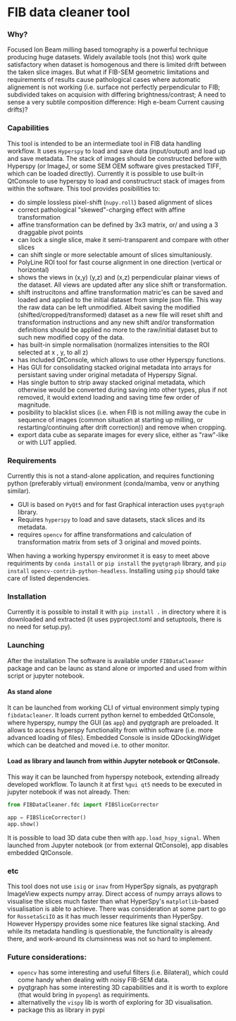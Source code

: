# FIB data cleaner tool

### Why?

Focused Ion Beam milling based tomography is a powerful technique producing huge datasets.
Widely available tools (not this) work quite satisfactory when dataset is homogenous and there is limited drift between the taken slice images.
But what if FIB-SEM geometric limitations and requirements of results cause pathological cases where automatic alignement is not working (i.e. surface not perfectly perpendicular to FIB; subdivided takes on acquision with differing brightness/contrast; A need to sense a very subtile composition difference: High e-beam Current causing drifts)?   

### Capabilities
This tool is intended to be an intermediate tool in FIB data handling workflow.
It uses `Hyperspy` to load and save data (input/output) and load up and save metadata.
The stack of images should be constructed before with Hyperspy (or ImageJ, or some SEM OEM software gives prestacked TIFF, which can be loaded directly).
Currently it is possible to use built-in QtConsole to use hyperspy to load and constructruct stack of images from within the software.
This tool provides posibilities to:
* do simple lossless pixel-shift (`nupy.roll`) based alignment of slices
* correct pathological "skewed"-charging effect with affine transformation
* affine transformation can be defined by 3x3 matrix, or/ and using a 3 draggable pivot points
* can lock a single slice, make it semi-transparent and compare with other slices
* can shift single or more selectable amount of slices simultaniously.
* PolyLine ROI tool for fast course alignment in one direction (vertical or horizontal)
* shows the views in (x,y) (y,z) and (x,z) perpendicular plainar views of the dataset. All views are updated after any slice shift or transformation. 
* shift instrucitons and affine transformation matric'es can be saved and loaded and applied to the initial dataset from simple json file. This way the raw data can be left unmodified. Albeit saving the modified (shifted/cropped/transformed) dataset as a new file will reset shift and transformation instructions and any new shift and/or transformation definitions should be applied no more to the raw/initial dataset but to such new modified copy of the data.
* has built-in simple normalisation (normalizes intensities to the ROI selected at x , y, to all z)
* has included QtConsole, which allows to use other Hyperspy functions.
* Has GUI for consolidating stacked original metadata into arrays for persistant saving under original metadata of Hyperspy Signal.
* Has single button to strip away stacked original metadata, which otherwise would be converted during saving into other types, plus if not removed, it would extend loading and saving time few order of magnitude.
* posibility to blacklist slices (i.e. when FIB is not milling away the cube in sequence of images (common situation at starting up milling, or restarting/continuing after drift correction)) and remove when cropping.
* export data cube as separate images for every slice, either as "raw"-like or with LUT applied.


### Requirements
Currently this is not a stand-alone application, and requires functioning python (preferably virtual) environment (conda/mamba, venv or anything similar).
* GUI is based on `PyQt5` and for fast Graphical interaction uses `pyqtgraph` library.
* Requires `hyperspy` to load and save datasets, stack slices and its metadata.
* requires `opencv` for affine transformations and calculation of transformation matrix from sets of 3 original and moved points.

When having a working hyperspy environmet it is easy to meet above requiriments by `conda install` or `pip install` the `pyqtgraph` library, and `pip install` `opencv-contrib-python-headless`.
Installing using `pip` should take care of listed dependencies.

### Installation
Currently it is possible to install it with `pip install .` in directory where it is downloaded and extracted (it uses pyproject.toml and setuptools, there is no need for setup.py).

### Launching
After the installation The software is available under `FIBDataCleaner` package and can be launc as stand alone or imported and used from within script or jupyter notebook.
#### As stand alone
It can be launched from working CLI of virtual environment simply typing `fibdatacleaner`.
It loads current python kernel to embedded QtConsole, where hyperspy, numpy the GUI (as `app`) and pyqtgraph are preloaded. It allows to access hyperspy functionality from within software (i.e. more advanced loading of files). Embedded Console is inside QDockingWidget which can be deatched and moved i.e. to other monitor.
#### Load as library and launch from within Jupyter notebook or QtConsole.
This way it can be launched from hyperspy notebook, extending allready developed workflow.
To launch it at first `%gui qt5` needs to be executed in jupyter notebook if was not already.
Then:
```python
from FIBDataCleaner.fdc import FIBSliceCorrector

app = FIBSliceCorrector()
app.show()
```

It is possible to load 3D data cube then with `app.load_hspy_signal`.
When launched from Jupyter notebook (or from external QtConsole), app disables embedded QtConsole.

### etc
This tool does not use `isig` or `inav` from HyperSpy signals, as pyqtgraph ImageView expects numpy array.
Direct access of numpy arrays allows to visualise the slices much faster than what HyperSpy's `matplotlib`-based visualisation is able to achieve.
There was consideration at some part to go for `RossetaSciIO` as it has much lesser requiriments than HyperSpy. However Hyperspy provides some nice features like signal stacking.
And while its metadata handling is questionable, the functionality is already there, and work-around its clumsinness was not so hard to implement.

### Future considerations:
* `opencv` has some interesting and useful filters (i.e. Bilateral), which could come handy when dealing with noisy FIB-SEM data.
* pyqtgraph has some interesting 3D capabilities and it is worth to explore (that would bring in `pyopengl` as requiriments.
* alternativelly the `vispy` lib is worth of exploring for 3D visualisation.
* package this as library in pypi

